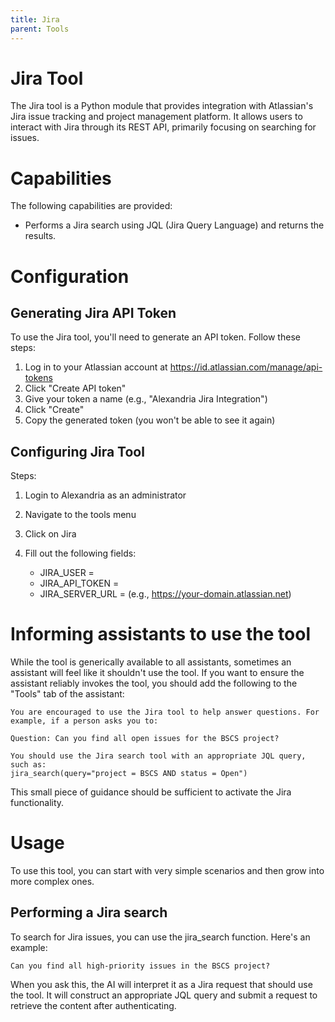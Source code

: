 ```yaml
---
title: Jira
parent: Tools
---
```


# Jira Tool

The Jira tool is a Python module that provides integration with Atlassian's Jira issue tracking and project management platform. It allows users to interact with Jira through its REST API, primarily focusing on searching for issues.

# Capabilities

The following capabilities are provided:

* Performs a Jira search using JQL (Jira Query Language) and returns the results.

# Configuration

## Generating Jira API Token

To use the Jira tool, you'll need to generate an API token. Follow these steps:

1. Log in to your Atlassian account at https://id.atlassian.com/manage/api-tokens
1. Click "Create API token"
1. Give your token a name (e.g., "Alexandria Jira Integration")
1. Click "Create"
1. Copy the generated token (you won't be able to see it again)

## Configuring Jira Tool

Steps:

1. Login to Alexandria as an administrator
1. Navigate to the tools menu
1. Click on Jira
1. Fill out the following fields:

    * JIRA_USER =
    * JIRA_API_TOKEN =
    * JIRA_SERVER_URL = (e.g., https://your-domain.atlassian.net)


# Informing assistants to use the tool

While the tool is generically available to all assistants, sometimes an assistant will feel like it shouldn't use the tool. If you want to ensure the assistant reliably invokes the tool, you should add the following to the "Tools" tab of the assistant:

```
You are encouraged to use the Jira tool to help answer questions. For example, if a person asks you to:

Question: Can you find all open issues for the BSCS project?

You should use the Jira search tool with an appropriate JQL query, such as:
jira_search(query="project = BSCS AND status = Open")
```

This small piece of guidance should be sufficient to activate the Jira functionality.

# Usage

To use this tool, you can start with very simple scenarios and then grow into more complex ones.

## Performing a Jira search

To search for Jira issues, you can use the jira_search function. Here's an example:

```
Can you find all high-priority issues in the BSCS project?
```

When you ask this, the AI will interpret it as a Jira request that should use the tool. It will construct an appropriate JQL query and submit a request to retrieve the content after authenticating.